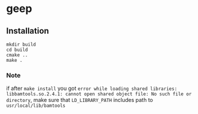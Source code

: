 # geep
## Installation
```
mkdir build
cd build
cmake ..
make .
```

### Note

if after `make install`
you got `error while loading shared libraries: libbamtools.so.2.4.1: cannot open shared object file: No such file or directory`,
make sure that `LD_LIBRARY_PATH` includes path to `usr/local/lib/bamtools`
